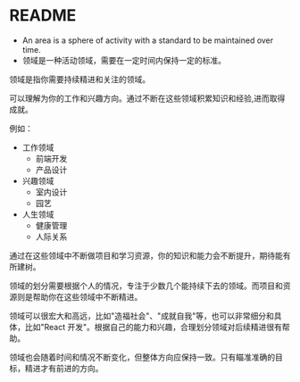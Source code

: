 # README

- An area is a sphere of activity with a standard to be maintained over time.
- 领域是一种活动领域，需要在一定时间内保持一定的标准。

领域是指你需要持续精进和关注的领域。

可以理解为你的工作和兴趣方向。通过不断在这些领域积累知识和经验,进而取得成就。

例如：

- 工作领域
    - 前端开发
    - 产品设计
- 兴趣领域
    - 室内设计
    - 园艺
- 人生领域
    - 健康管理
    - 人际关系

通过在这些领域中不断做项目和学习资源，你的知识和能力会不断提升，期待能有所建树。

领域的划分需要根据个人的情况，专注于少数几个能持续下去的领域。而项目和资源则是帮助你在这些领域中不断精进。

领域可以很宏大和高远，比如"造福社会"、"成就自我"等，也可以非常细分和具体，比如"React 开发"。根据自己的能力和兴趣，合理划分领域对后续精进很有帮助。

领域也会随着时间和情况不断变化，但整体方向应保持一致。只有瞄准准确的目标，精进才有前进的方向。
